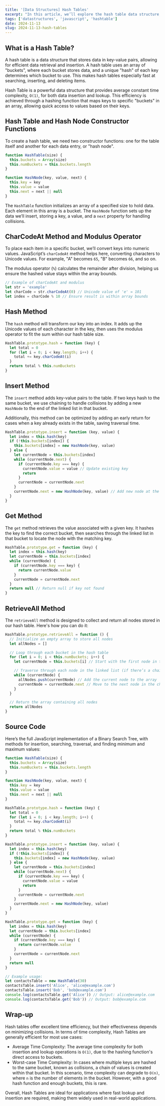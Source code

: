 ```yaml
---
title: '[Data Structures] Hash Tables'
excerpt: "In this article, we’ll explore the hash table data structure, which provides fast data access using keys. We'll build our own hash table step-by-step in JavaScript, covering how it stores data, handles collisions, and retrieves values."
tags: ['datastructures', 'javascript', 'hashtable']
date: 2024-11-13
slug: 2024-11-13-hash-tables
---
```


## What is a Hash Table?

A hash table is a data structure that stores data in key-value pairs, allowing for efficient data retrieval and insertion. A hash table uses an array of "buckets", where each bucket stores data, and a unique "hash" of each key determines which bucket to use. This makes hash tables especially fast at searching, inserting, and deleting items.

Hash Table is a powerful data structure that provides average constant time complexity, `O(1)`, for both data insertion and lookup. This efficiency is achieved through a hashing function that maps keys to specific "buckets" in an array, allowing quick access to values based on their keys.

## Hash Table and Hash Node Constructor Functions

To create a hash table, we need two constructor functions: one for the table itself and another for each data entry, or "hash node".

```javascript
function HashTable(size) {
  this.buckets = Array(size)
  this.numBuckets = this.buckets.length
}

function HashNode(key, value, next) {
  this.key = key
  this.value = value
  this.next = next || null
}
```

The `HashTable` function initializes an array of a specified size to hold data. Each element in this array is a bucket. The `HashNode` function sets up the data we’ll insert, storing a key, a value, and a `next` property for handling collisions.

## CharCodeAt Method and Modulus Operator

To place each item in a specific bucket, we’ll convert keys into numeric values. JavaScript’s `charCodeAt` method helps here, converting characters to Unicode values. For example, "A" becomes `65`, "B" becomes `66`, and so on.

The modulus operator (`%`) calculates the remainder after division, helping us ensure the hashed value stays within the array bounds.

```javascript
// Example of charCodeAt and modulus
let str = 'example'
let charCode = str.charCodeAt(0) // Unicode value of 'e' = 101
let index = charCode % 10 // Ensure result is within array bounds
```

## Hash Method

The `hash` method will transform our key into an index. It adds up the Unicode values of each character in the key, then uses the modulus operator to fit the sum within our hash table size.

```javascript
HashTable.prototype.hash = function (key) {
  let total = 0
  for (let i = 0; i < key.length; i++) {
    total += key.charCodeAt(i)
  }
  return total % this.numBuckets
}
```

## Insert Method

The `insert` method adds key-value pairs to the table. If two keys hash to the same bucket, we use chaining to handle collisions by adding a new `HashNode` to the end of the linked list in that bucket.

Additionally, this method can be optimized by adding an early return for cases when a key already exists in the table, saving traversal time.

```javascript
HashTable.prototype.insert = function (key, value) {
  let index = this.hash(key)
  if (!this.buckets[index]) {
    this.buckets[index] = new HashNode(key, value)
  } else {
    let currentNode = this.buckets[index]
    while (currentNode.next) {
      if (currentNode.key === key) {
        currentNode.value = value // Update existing key
        return
      }
      currentNode = currentNode.next
    }
    currentNode.next = new HashNode(key, value) // Add new node at the end
  }
}
```

## Get Method

The `get` method retrieves the value associated with a given key. It hashes the key to find the correct bucket, then searches through the linked list in that bucket to locate the node with the matching key.

```javascript
HashTable.prototype.get = function (key) {
  let index = this.hash(key)
  let currentNode = this.buckets[index]
  while (currentNode) {
    if (currentNode.key === key) {
      return currentNode.value
    }
    currentNode = currentNode.next
  }
  return null // Return null if key not found
}
```

## RetrieveAll Method

The `retrieveAll` method is designed to collect and return all nodes stored in our hash table. Here's how you can do it:

```javascript
HashTable.prototype.retrieveAll = function () {
  // Initialize an empty array to store all nodes
  let allNodes = []

  // Loop through each bucket in the hash table
  for (let i = 0; i < this.numBuckets; i++) {
    let currentNode = this.buckets[i] // Start with the first node in the bucket

    // Traverse through each node in the linked list (if there’s a chain)
    while (currentNode) {
      allNodes.push(currentNode) // Add the current node to the array
      currentNode = currentNode.next // Move to the next node in the chain
    }
  }

  // Return the array containing all nodes
  return allNodes
}
```

## Source Code

Here’s the full JavaScript implementation of a Binary Search Tree, with methods for insertion, searching, traversal, and finding minimum and maximum values:

```javascript
function HashTable(size) {
  this.buckets = Array(size)
  this.numBuckets = this.buckets.length
}

function HashNode(key, value, next) {
  this.key = key
  this.value = value
  this.next = next || null
}

HashTable.prototype.hash = function (key) {
  let total = 0
  for (let i = 0; i < key.length; i++) {
    total += key.charCodeAt(i)
  }
  return total % this.numBuckets
}

HashTable.prototype.insert = function (key, value) {
  let index = this.hash(key)
  if (!this.buckets[index]) {
    this.buckets[index] = new HashNode(key, value)
  } else {
    let currentNode = this.buckets[index]
    while (currentNode.next) {
      if (currentNode.key === key) {
        currentNode.value = value
        return
      }
      currentNode = currentNode.next
    }
    currentNode.next = new HashNode(key, value)
  }
}

HashTable.prototype.get = function (key) {
  let index = this.hash(key)
  let currentNode = this.buckets[index]
  while (currentNode) {
    if (currentNode.key === key) {
      return currentNode.value
    }
    currentNode = currentNode.next
  }
  return null
}

// Example usage:
let contactsTable = new HashTable(30)
contactsTable.insert('Alice', 'alice@example.com')
contactsTable.insert('Bob', 'bob@example.com')
console.log(contactsTable.get('Alice')) // Output: alice@example.com
console.log(contactsTable.get('Bob')) // Output: bob@example.com
```

## Wrap-up

Hash tables offer excellent time efficiency, but their effectiveness depends on minimizing collisions. In terms of time complexity, Hash Tables are generally efficient for most use cases:

- Average Time Complexity: The average time complexity for both insertion and lookup operations is `O(1)`, due to the hashing function's direct access to buckets.
- Worst-case Time Complexity: In cases where multiple keys are hashed to the same bucket, known as collisions, a chain of values is created within that bucket. In this scenario, time complexity can degrade to `O(n)`, where `n` is the number of elements in the bucket. However, with a good hash function and enough buckets, this is rare.

Overall, Hash Tables are ideal for applications where fast lookup and insertion are required, making them widely used in real-world applications.
